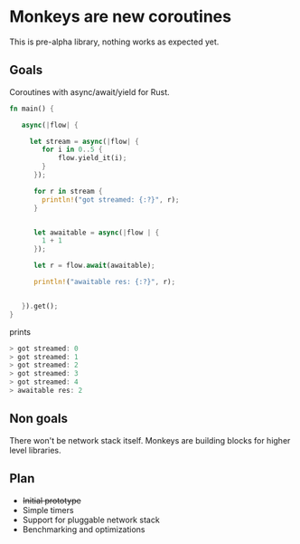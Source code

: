# Monkeys are new coroutines

This is pre-alpha library, nothing works as expected yet.


## Goals

Coroutines with async/await/yield for Rust.


```Rust
fn main() {

   async(|flow| {

     let stream = async(|flow| {
        for i in 0..5 {
            flow.yield_it(i);
        }
      });

      for r in stream {
        println!("got streamed: {:?}", r);
      }


      let awaitable = async(|flow | {
        1 + 1
      });

      let r = flow.await(awaitable);

      println!("awaitable res: {:?}", r);


   }).get();
}

```
prints
``` Rust
> got streamed: 0
> got streamed: 1
> got streamed: 2
> got streamed: 3
> got streamed: 4
> awaitable res: 2
```

## Non goals

There won't be network stack itself. Monkeys are building blocks for higher level libraries.


## Plan

* ~~Initial prototype~~
* Simple timers
* Support for pluggable network stack
* Benchmarking and optimizations
